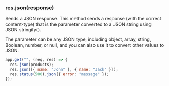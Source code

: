 ### res.json(response)

Sends a JSON response. This method sends a response (with the correct content-type) that is the parameter converted to a JSON string using JSON.stringify().

The parameter can be any JSON type, including object, array, string, Boolean, number, or null, and you can also use it to convert other values to JSON.

```js
app.get("", (req, res) => {
  res.json(products);
  res.json([{ name: "John" }, { name: "Jack" }]);
  res.status(500).json({ error: "message" });
});
```
